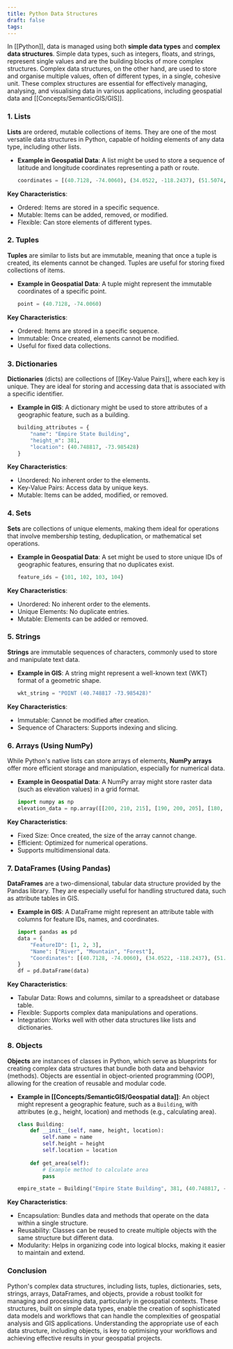 ```yaml
---
title: Python Data Structures
draft: false
tags:
---
```

 
In [[Python]], data is managed using both **simple data types** and **complex data structures**. Simple data types, such as integers, floats, and strings, represent single values and are the building blocks of more complex structures. Complex data structures, on the other hand, are used to store and organise multiple values, often of different types, in a single, cohesive unit. These complex structures are essential for effectively managing, analysing, and visualising data in various applications, including geospatial data and [[Concepts/SemanticGIS/GIS]]. 

### **1. Lists**

**Lists** are ordered, mutable collections of items. They are one of the most versatile data structures in Python, capable of holding elements of any data type, including other lists.

- **Example in Geospatial Data**: A list might be used to store a sequence of latitude and longitude coordinates representing a path or route.
  ```python
  coordinates = [(40.7128, -74.0060), (34.0522, -118.2437), (51.5074, -0.1278)]
  ```

**Key Characteristics**:
- Ordered: Items are stored in a specific sequence.
- Mutable: Items can be added, removed, or modified.
- Flexible: Can store elements of different types.

### **2. Tuples**

**Tuples** are similar to lists but are immutable, meaning that once a tuple is created, its elements cannot be changed. Tuples are useful for storing fixed collections of items.

- **Example in Geospatial Data**: A tuple might represent the immutable coordinates of a specific point.
  ```python
  point = (40.7128, -74.0060)
  ```

**Key Characteristics**:
- Ordered: Items are stored in a specific sequence.
- Immutable: Once created, elements cannot be modified.
- Useful for fixed data collections.

### **3. Dictionaries**

**Dictionaries** (dicts) are collections of [[Key-Value Pairs]], where each key is unique. They are ideal for storing and accessing data that is associated with a specific identifier.

- **Example in GIS**: A dictionary might be used to store attributes of a geographic feature, such as a building.
  ```python
  building_attributes = {
      "name": "Empire State Building",
      "height_m": 381,
      "location": (40.748817, -73.985428)
  }
  ```

**Key Characteristics**:
- Unordered: No inherent order to the elements.
- Key-Value Pairs: Access data by unique keys.
- Mutable: Items can be added, modified, or removed.

### **4. Sets**

**Sets** are collections of unique elements, making them ideal for operations that involve membership testing, deduplication, or mathematical set operations.

- **Example in Geospatial Data**: A set might be used to store unique IDs of geographic features, ensuring that no duplicates exist.
  ```python
  feature_ids = {101, 102, 103, 104}
  ```

**Key Characteristics**:
- Unordered: No inherent order to the elements.
- Unique Elements: No duplicate entries.
- Mutable: Elements can be added or removed.

### **5. Strings**

**Strings** are immutable sequences of characters, commonly used to store and manipulate text data.

- **Example in GIS**: A string might represent a well-known text (WKT) format of a geometric shape.
  ```python
  wkt_string = "POINT (40.748817 -73.985428)"
  ```

**Key Characteristics**:
- Immutable: Cannot be modified after creation.
- Sequence of Characters: Supports indexing and slicing.

### **6. Arrays (Using NumPy)**

While Python's native lists can store arrays of elements, **NumPy arrays** offer more efficient storage and manipulation, especially for numerical data.

- **Example in Geospatial Data**: A NumPy array might store raster data (such as elevation values) in a grid format.
  ```python
  import numpy as np
  elevation_data = np.array([[200, 210, 215], [190, 200, 205], [180, 195, 200]])
  ```

**Key Characteristics**:
- Fixed Size: Once created, the size of the array cannot change.
- Efficient: Optimized for numerical operations.
- Supports multidimensional data.

### **7. DataFrames (Using Pandas)**

**DataFrames** are a two-dimensional, tabular data structure provided by the Pandas library. They are especially useful for handling structured data, such as attribute tables in GIS.

- **Example in GIS**: A DataFrame might represent an attribute table with columns for feature IDs, names, and coordinates.
  ```python
  import pandas as pd
  data = {
      "FeatureID": [1, 2, 3],
      "Name": ["River", "Mountain", "Forest"],
      "Coordinates": [(40.7128, -74.0060), (34.0522, -118.2437), (51.5074, -0.1278)]
  }
  df = pd.DataFrame(data)
  ```

**Key Characteristics**:
- Tabular Data: Rows and columns, similar to a spreadsheet or database table.
- Flexible: Supports complex data manipulations and operations.
- Integration: Works well with other data structures like lists and dictionaries.

### **8. Objects**

**Objects** are instances of classes in Python, which serve as blueprints for creating complex data structures that bundle both data and behavior (methods). Objects are essential in object-oriented programming (OOP), allowing for the creation of reusable and modular code.

- **Example in [[Concepts/SemanticGIS/Geospatial data]]**: An object might represent a geographic feature, such as a `Building`, with attributes (e.g., height, location) and methods (e.g., calculating area).
  ```python
  class Building:
      def __init__(self, name, height, location):
          self.name = name
          self.height = height
          self.location = location
      
      def get_area(self):
          # Example method to calculate area
          pass
  
  empire_state = Building("Empire State Building", 381, (40.748817, -73.985428))
  ```

**Key Characteristics**:
- Encapsulation: Bundles data and methods that operate on the data within a single structure.
- Reusability: Classes can be reused to create multiple objects with the same structure but different data.
- Modularity: Helps in organizing code into logical blocks, making it easier to maintain and extend.

### **Conclusion**

Python's complex data structures, including lists, tuples, dictionaries, sets, strings, arrays, DataFrames, and objects, provide a robust toolkit for managing and processing data, particularly in geospatial contexts. These structures, built on simple data types, enable the creation of sophisticated data models and workflows that can handle the complexities of geospatial analysis and GIS applications. Understanding the appropriate use of each data structure, including objects, is key to optimising your workflows and achieving effective results in your geospatial projects.